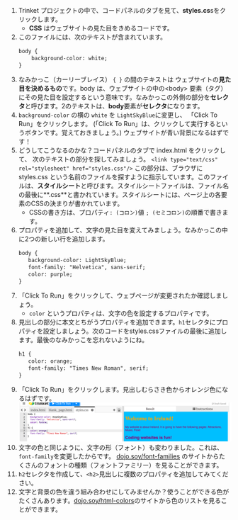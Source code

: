 1. Trinket プロジェクトの中で、コードパネルのタブを見て、**styles.cs**sをクリックします。
   * **CSS** はウェブサイトの見た目をきめるコードです。
2. このファイルには、次のテキストが含まれています。
   ```
   body {
       background-color: white;
   }
   ```
3. なみかっこ（カーリーブレイス） `{ }` の間のテキストは ウェブサイトの**見た目を決めるもの**です。body は、ウェブサイトの中の&lt;body&gt; 要素（タグ）にその見た目を設定するという意味です。なみかっこの外側の部分を**セレクタ**と呼びます。2のテキストは、**body**要素が**セレクタ**になります。
4. `background-color` の横の `white` を `LightSkyBlue`に変更し、 「Click To Run」をクリックします。 \(「Click To Run」は、クリックして実行するというボタンです。覚えておきましょう。\) ウェブサイトが青い背景になるはずです！
5. どうしてこうなるのかな？コードパネルのタブで index.html をクリックして、 次のテキストの部分を探してみましょう。
   `<link type="text/css" rel="stylesheet" href="styles.css"/>` この部分は、ブラウザに styles.css という名前のファイルを探すように指示しています。このファイルは、**スタイルシート**と呼びます。スタイルシートファイルは、ファイル名の最後に**.css**と書かれています。スタイルシートには、ページ上の各要素のCSSの決まりが書かれています。
   * CSSの書き方は、プロパティ`: (コロン)`値 `; (セミコロン)`の順番で書きます。
6. プロパティを追加して、文字の見た目を変えてみましょう。なみかっこの中に2つの新しい行を追加します。
   ```
   body {
      background-color: LightSkyBlue;
      font-family: "Helvetica", sans-serif;
      color: purple;
   }
   ```
7. 「Click To Run」をクリックして、ウェブページが変更されたか確認しましょう。 
   * `color` というプロパティは、文字の色を設定するプロパティです。
8. 見出しの部分に本文とちがうプロパティを追加できます。`h1`セレクタにプロパティを設定しましょう。次のコードをstyles.cssファイルの最後に追加します。最後のなみかっこを忘れないようにね。
   ```
   h1 {
      color: orange;
      font-family: "Times New Roman", serif;
   }
   ```
9. 「Click To Run」をクリックします。見出しむらさき色からオレンジ色になるはずです。![](/jp/assets/StyleColorsFonts.png)
10. 文字の色と同じように、文字の形（フォント）も変わりました。これは、`font-family`を変更したからです。
    [dojo.soy/font-families](https://www.w3schools.com/cssref/css_websafe_fonts.asp) のサイトからたくさんのフォントの種類（フォントファミリー）を見ることができます。
11. `h2`セレクタを作成して、`<h2>`見出しに複数のプロパティを追加してみてください。
12. 文字と背景の色を違う組み合わせにしてみませんか？使うことができる色がたくさんあります。[dojo.soy/html-colors](https://www.w3schools.com/colors/colors_names.asp)のサイトから色のリストを見ることができます。



